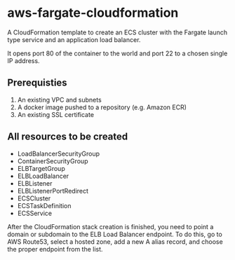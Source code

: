 # aws-fargate-cloudformation
A CloudFormation template to create an ECS cluster with the Fargate launch type service and an application load balancer.

It opens port 80 of the container to the world and port 22 to a chosen single IP address.

## Prerequisties 

1. An existing VPC and subnets
2. A docker image pushed to a repository (e.g. Amazon ECR)
3. An existing SSL certificate

## All resources to be created

* LoadBalancerSecurityGroup
* ContainerSecurityGroup
* ELBTargetGroup
* ELBLoadBalancer
* ELBListener
* ELBListenerPortRedirect
* ECSCluster
* ECSTaskDefinition
* ECSService

After the CloudFormation stack creation is finished, you need to point a domain or subdomain to the ELB Load Balancer endpoint. To do this, go to AWS Route53, select a hosted zone, add a new A alias record, and choose the proper endpoint from the list.
